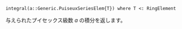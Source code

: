 ```
integral(a::Generic.PuiseuxSeriesElem{T}) where T <: RingElement
```

与えられたプイセックス級数 $a$ の積分を返します。
